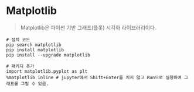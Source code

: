 # Matplotlib
> Matplotlib은 파이썬 기반 그래프(플롯) 시각화 라이브러리이다.
```
# 설치 코드
pip search matplotlib
pip install matplotlib
pip install --upgrade matplotlib

# 패키지 추가
import matplotlib.pyplot as plt
%matplotlib inline # jupyter에서 Shift+Enter를 치지 않고 Run으로 실행하여 그래프를 그릴 수 있음.
```

